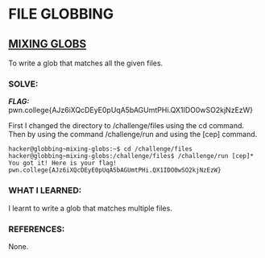 # **FILE GLOBBING**
## **<ins>MIXING GLOBS</ins>**
To write a glob that matches all the given files.

### SOLVE: 
***FLAG:*** pwn.college{AJz6iXQcDEyE0pUqA5bAGUmtPHi.QX1IDO0wSO2kjNzEzW}

First I changed the directory to /challenge/files using the cd command.
Then by using the command /challenge/run and using the [cep] command.

```
hacker@globbing~mixing-globs:~$ cd /challenge/files
hacker@globbing~mixing-globs:/challenge/files$ /challenge/run [cep]*
You got it! Here is your flag!
pwn.college{AJz6iXQcDEyE0pUqA5bAGUmtPHi.QX1IDO0wSO2kjNzEzW}
```

### WHAT I LEARNED:
I learnt to write a glob that matches multiple files. 

### REFERENCES:
None.
